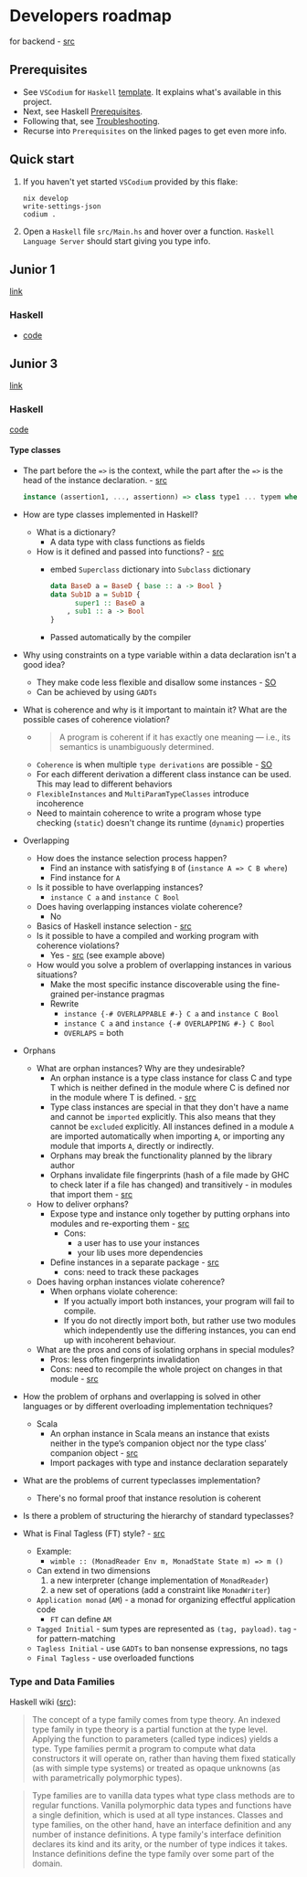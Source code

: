 # Developers roadmap

for backend - [src](https://github.com/fullstack-development/developers-roadmap)

## Prerequisites

* See `VSCodium` for `Haskell` [template](https://github.com/deemp/flakes/tree/main/templates/codium/haskell#readme).
It explains what's available in this project.
* Next, see Haskell [Prerequisites](https://github.com/br4ch1st0chr0n3/flakes/blob/main/README/Haskell.md).
* Following that, see [Troubleshooting](https://github.com/br4ch1st0chr0n3/flakes/blob/main/README/Troubleshooting.md).
* Recurse into `Prerequisites` on the linked pages to get even more info.

## Quick start

1. If you haven't yet started `VSCodium` provided by this flake:

    ```terminal
    nix develop
    write-settings-json
    codium .
    ```

1. Open a `Haskell` file `src/Main.hs` and hover over a function. `Haskell Language Server` should start giving you type info.

## Junior 1

[link](https://github.com/fullstack-development/developers-roadmap/blob/master/backend/junior-1#readme)

### Haskell

* [code](./src/Junior1.hs)

## Junior 3

[link](https://github.com/fullstack-development/developers-roadmap/tree/master/backend/junior-3#readme)

### Haskell

[code](./src/Junior3.hs)

#### Type classes

* The part before the `=>` is the context, while the part after the `=>` is the head of the instance declaration. - [src](https://ghc.gitlab.haskell.org/ghc/doc/users_guide/exts/instances.html?highlight=overlapping%20instances#instance-declarations-and-resolution)

    ```hs
    instance (assertion1, ..., assertionn) => class type1 ... typem where ...
    ```

* How are type classes implemented in Haskell?
  * What is a dictionary?
    * A data type with class functions as fields
  * How is it defined and passed into functions? - [src](https://arxiv.org/pdf/1907.00844.pdf#subsection.2.1)
    * embed `Superclass` dictionary into `Subclass` dictionary

        ```hs
        data BaseD a = BaseD { base :: a -> Bool }
        data Sub1D a = Sub1D { 
              super1 :: BaseD a
            , sub1 :: a -> Bool 
        }
        ```

    * Passed automatically by the compiler
* Why using constraints on a type variable within a data declaration isn't a good idea?
  * They make code less flexible and disallow some instances - [SO](https://stackoverflow.com/a/40825913)
  * Can be achieved by using `GADTs`
* What is coherence and why is it important to maintain it? What are the possible cases of coherence violation?
  * > A program is coherent if it has exactly one meaning — i.e., its semantics is unambiguously determined.
  * `Coherence` is when multiple `type derivations` are possible - [SO](https://stackoverflow.com/a/68008592)
  * For each different derivation a different class instance can be used. This may lead to different behaviors
  * `FlexibleInstances` and `MultiParamTypeClasses` introduce incoherence
  * Need to maintain coherence to write a program whose type checking (`static`) doesn't change its runtime (`dynamic`) properties
* Overlapping
  * How does the instance selection process happen?
    * Find an instance with satisfying `B` of (`instance A => C B where`)
    * Find instance for `A`
  * Is it possible to have overlapping instances?
    * `instance C a` and `instance C Bool`
  * Does having overlapping instances violate coherence?
    * No
  * Basics of Haskell instance selection - [src](https://www.youtube.com/watch?v=XfIlhJFmw3c)
  * Is it possible to have a compiled and working program with coherence violations?
    * Yes - [src](https://ghc.gitlab.haskell.org/ghc/doc/users_guide/exts/instances.html?highlight=overlapping%20instances#instance-signatures-type-signatures-in-instance-declarations) (see example above)
  * How would you solve a problem of overlapping instances in various situations?
    * Make the most specific instance discoverable using the fine-grained per-instance pragmas
    * Rewrite
      * `instance {-# OVERLAPPABLE #-} C a` and `instance C Bool`
      * `instance C a` and `instance {-# OVERLAPPING #-} C Bool`
      * `OVERLAPS` = both
* Orphans
  * What are orphan instances? Why are they undesirable?
    * An orphan instance is a type class instance for class C and type T which is neither defined in the module where C is defined nor in the module where T is defined. - [src](https://wiki.haskell.org/Orphan_instance)
    * Type class instances are special in that they don't have a name and cannot be `imported` explicitly. This also means that they cannot be `excluded` explicitly. All instances defined in a module `A` are imported automatically when importing `A`, or importing any module that imports `A`, directly or indirectly.
    * Orphans may break the functionality planned by the library author
    * Orphans invalidate file fingerprints (hash of a file made by GHC to check later if a file has changed) and transitively - in modules that import them - [src](https://tech.freckle.com/2018/12/12/a-home-for-orphan-instances/#fewer-dirty-fingerprints)
  * How to deliver orphans?
    * Expose type and instance only together by putting orphans into modules and re-exporting them - [src](https://www.michaelpj.com/blog/2020/10/29/your-orphans-are-fine.html#private-modules)
      * Cons:
        * a user has to use your instances
        * your lib uses more dependencies
    * Define instances in a separate package - [src](https://www.michaelpj.com/blog/2020/10/29/your-orphans-are-fine.html#private-packages)
      * cons: need to track these packages
  * Does having orphan instances violate coherence?
    * When orphans violate coherence:
      * If you actually import both instances, your program will fail to compile.
      * If you do not directly import both, but rather use two modules which independently use the differing instances, you can end up with incoherent behaviour.
  * What are the pros and cons of isolating orphans in special modules?
    * Pros: less often fingerprints invalidation
    * Cons: need to recompile the whole project on changes in that module - [src](https://tech.freckle.com/2018/12/12/a-home-for-orphan-instances/#decrease-the-surplus-compilation)
* How the problem of orphans and overlapping is solved in other languages or by different overloading implementation techniques?
  * Scala
    * An orphan instance in Scala means an instance that exists neither in the type’s companion object nor the type class’ companion object - [src](https://pjrt.medium.com/orphan-instances-in-scala-322caa78e382)
    * Import packages with type and instance declaration separately
* What are the problems of current typeclasses implementation?
  * There's no formal proof that instance resolution is coherent
* Is there a problem of structuring the hierarchy of standard typeclasses?
  <!-- TODO -->
* What is Final Tagless (FT) style? - [src](https://serokell.io/blog/introduction-tagless-final)
  * Example:
    * `wimble :: (MonadReader Env m, MonadState State m) => m ()`
  * Can extend in two dimensions
      1. a new interpreter (change implementation of `MonadReader`)
      2. a new set of operations (add a constraint like `MonadWriter`)
  * `Application monad` (`AM`) - a monad for organizing effectful application code
    * `FT` can define `AM`
  * `Tagged Initial` - sum types are represented as `(tag, payload)`. `tag` - for pattern-matching
  * `Tagless Initial` - use `GADTs` to ban nonsense expressions, no tags
  * `Final Tagless` - use overloaded functions

### Type and Data Families

Haskell wiki ([src](https://wiki.haskell.org/GHC/Type_families#What_are_type_families.3F)):

> The concept of a type family comes from type theory. An indexed type family in type theory is a partial function at the type level. Applying the function to parameters (called type indices) yields a type. Type families permit a program to compute what data constructors it will operate on, rather than having them fixed statically (as with simple type systems) or treated as opaque unknowns (as with parametrically polymorphic types).

> Type families are to vanilla data types what type class methods are to regular functions. Vanilla polymorphic data types and functions have a single definition, which is used at all type instances. Classes and type families, on the other hand, have an interface definition and any number of instance definitions. A type family's interface definition declares its kind and its arity, or the number of type indices it takes. Instance definitions define the type family over some part of the domain.
